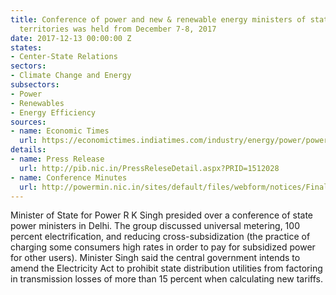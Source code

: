 ```yaml
---
title: Conference of power and new & renewable energy ministers of states and union
  territories was held from December 7-8, 2017
date: 2017-12-13 00:00:00 Z
states:
- Center-State Relations
sectors:
- Climate Change and Energy
subsectors:
- Power
- Renewables
- Energy Efficiency
sources:
- name: Economic Times
  url: https://economictimes.indiatimes.com/industry/energy/power/power-ministers-meet-states-agree-on-24x7-power-for-all-direct-benefit-transfer/articleshow/61966434.cms
details:
- name: Press Release
  url: http://pib.nic.in/PressReleseDetail.aspx?PRID=1512028
- name: Conference Minutes
  url: http://powermin.nic.in/sites/default/files/webform/notices/Final_approved_minute_RK.pdf
---
```


Minister of State for Power R K Singh presided over a conference of state power ministers in Delhi. The group discussed universal metering, 100 percent electrification, and reducing cross-subsidization (the practice of charging some consumers high rates in order to pay for subsidized power for other users). Minister Singh said the central government intends to amend the Electricity Act to prohibit state distribution utilities from factoring in transmission losses of more than 15 percent when calculating new tariffs.
